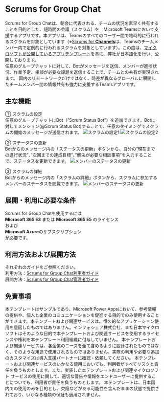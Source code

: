 # Scrums for Group Chat
Scrums for Group Chatは、朝会に代表される、チームの状況を素早く共有することを目的とした、短時間の会議（スクラム）を　Microsoft Teamsにおいて支援するアプリです。本アプリは、Teamsのすべてのユーザー間で臨時的に行われるスクラムを対象としています（※[Scrums for **Channels**](https://github.com/OfficeDevJp/microsoft-teams-apps-scrumsforchannels)は、Teamsのチームメンバー内で定例的に行われるスクラムを対象としています）。この度は、[マイクロソフトが公開しているアプリテンプレート](https://github.com/OfficeDev/microsoft-teams-apps-scrumsforgroupchat/wiki/)を基に、弊社が日本語化を行い、公開しております。<br>
任意のグループチャットに対して、Botがメッセージを送信、メンバーが進捗状況、作業予定、相談が必要な課題を返信することで、チームとの共有が実現されます。
国内のリモートワークだけではなく、時差が異なるグローバルに展開したチームメンバー間の情報共有も強力に支援するTeamsアプリです。

## 主な機能
①	スクラムの設定<br>
任意のグループチャットにBot（”Scrum Status Bot”）を追加できます。Botに対してメンション(@Scrum Status Bot)することで、任意のタイミングでスクラムの開始のメッセージが送信されます。
![スクラムの設定1](https://infoshare.co.jp/wp-content/uploads/2020/08/scrums-for-groupchat-set-1-final.png)
![スクラムの設定2](https://infoshare.co.jp/wp-content/uploads/2020/08/scrums-for-groupchat-start-final.png)

②	ステータスの更新<br>
Botからのメッセージ内の「ステータスの更新」ボタンから、自分の”現在までの進行状況”、”次回までの達成目標”、”解決が必要な相談事項”を入力することで、ステータスを更新できます。
![メンバーのステータスの更新](https://infoshare.co.jp/wp-content/uploads/2020/08/scrums-for-groupchat-input-final.png)

③	スクラムの詳細<br>
Botからのメッセージ内の「スクラムの詳細」ボタンから、スクラムに参加するメンバーのステータスを閲覧できます。
![メンバーのステータスの更新](https://infoshare.co.jp/wp-content/uploads/2020/08/scrums-for-groupchat-view-final.png)

## 展開・利用に必要な条件
Scrums for Group Chatを使用するには<br>
**Microsoft 365 E3** または **Microsoft 365 E5** のライセンス<br>
および<br>
**Microsoft Azure**のサブスクリプション<br>
が必要です。

## 利用方法および展開方法
それぞれのガイドをご参照ください。<br>
利用方法：[Scrums for Group Chat利用者ガイド](https://github.com/OfficeDevJp/microsoft-teams-apps-scrumsforgroupchat/blob/main/Scrums%20for%20Group%20Chat%20利用者ガイド.pdf)<br>
展開方法：[Scrums for Group Chat管理者ガイド](https://github.com/OfficeDevJp/microsoft-teams-apps-scrumsforgroupchat/blob/main/Scrums%20for%20Group%20Chat%20管理者ガイド.pdf)

## 免責事項
本テンプレートはサンプルであり、Microsoft Power Appsにおいて、参考情報の提供や、個人と企業のコミュニケーションを促進する目的でのみ使用することができます。本テンプートおよび関連サービスは、恒久的なアプリケーション使用を意図したものではありません。インフォシェア株式会社、また日本マイクロソフトはそのような目的で本テンプレートおよび関連サービスを使用するライセンスや権利を本テンプレート利用組織に付与していません。
本テンプレートおよび関連サービスは、各企業のニーズを全て含めるように設計されたものではなく、そのような用途で使用されるものではありません。実際の利用や必要な追加のカスタマイズは導入支援パートナーに確認・依頼してください。
本テンプレートおよび関連サービスのいかなる使用においても、利用者がすべてリスクと責任を負うものとします。また、実装した本テンプレートおよび関連マイクロソフト サービスの使用に関して、適切な警告や情報をエンドユーザーに提供することについても、利用者が責任を負うものとします。
本テンプレートは、日本国内での使用のみを目的とし、欠陥などがある可能性を含んだままの状態で提供されており、いかなる種類の保証も適用されません。
